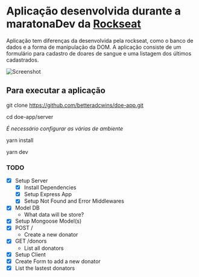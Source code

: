 # Aplicação desenvolvida durante a maratonaDev da [Rockseat](https://rocketseat.com.br/)

Aplicação tem diferenças da desenvolvida pela rockseat, como o banco de dados e a forma de manipulação da DOM.
A aplicação consiste de um formulário para cadastro de doares de sangue e uma listagem dos últimos cadastrados.

![Screenshot](https://i.imgur.com/lJZhR2e.png?1)

## Para executar a aplicação

git clone https://github.com/betteradcwins/doe-app.git

cd doe-app/server

*É necessário configurar as várias de ambiente*

yarn install

yarn dev 

### TODO

* [x] Setup Server
    * [x] Install Dependencies
    * [x] Setup Express App
    * [x] Setup Not Found and Error Middlewares
* [x] Model DB
  * What data will be store?
* [x] Setup Mongoose Model(s)
* [x] POST /
    * Create a new donator
* [x] GET /donors
    * List all donators
* [x] Setup Client
* [x] Create Form to add a new donator
* [x] List the lastest donators
